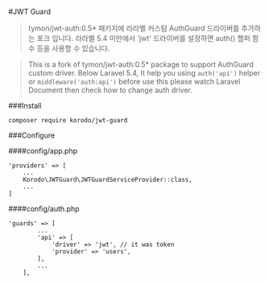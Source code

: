 #JWT Guard

>tymon/jwt-auth:0.5* 패키지에 라라벨 커스텀 AuthGuard 드라이버를 추가하는 포크 입니다.
라라벨 5.4 미만에서 'jwt' 드라이버를 설정하면 auth() 헬퍼 함수 등을 사용할 수 있습니다.

>This is a fork of tymon/jwt-auth:0.5* package to support AuthGuard custom driver.
Below Laravel 5.4, It help you using `auth('api')` helper or `middleware('auth:api')` 
before use this please watch Laravel Document then check how to change auth driver.

###Install

    composer require korodo/jwt-guard

###Configure

####config/app.php
  
    'providers' => [
        ...
        Korodo\JWTGuard\JWTGuardServiceProvider::class,
        ...
    ] 
    
####config/auth.php

    'guards' => [
            ...    
            'api' => [
                'driver' => 'jwt', // it was token
                'provider' => 'users',
            ],
            ...
        ],
        
        